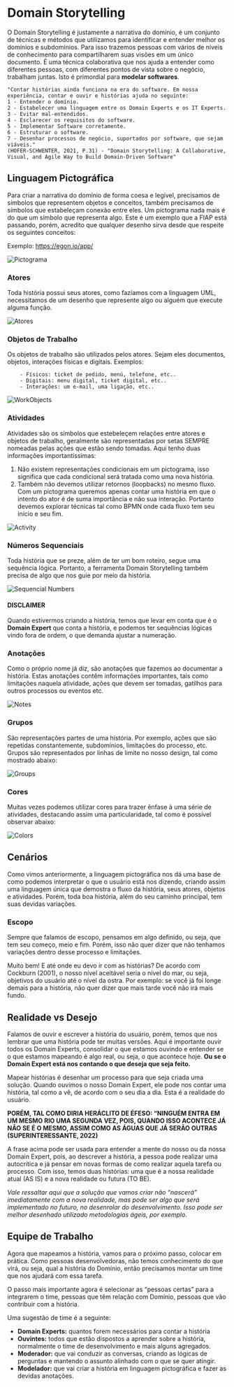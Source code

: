 # Domain Storytelling

O Domain Storytelling é justamente a narrativa do domínio, é um conjunto de técnicas e métodos que utilizamos para identificar e entender melhor os domínios e subdomínios. Para isso trazemos pessoas com vários de níveis de conhecimento para compartilharem suas visões em um único documento. 
É uma técnica colaborativa que nos ajuda a entender como diferentes pessoas, com diferentes pontos de vista sobre o negócio, trabalham juntas. Isto é primordial para **modelar softwares**.

```
"Contar histórias ainda funciona na era do software. Em nossa experiência, contar e ouvir e histórias ajuda no seguinte: 
1 - Entender o domínio.
2 - Estabelecer uma linguagem entre os Domain Experts e os IT Experts.
3 - Evitar mal-entendidos.
4 - Esclarecer os requisitos do software.
5 - Implementar Software corretamente.
6 - Estruturar o software.
7 - Desenhar processos de negócio, suportados por software, que sejam viáveis."
(HOFER-SCHWENTER, 2021, P.31) - "Domain Storytelling: A Collaborative, Visual, and Agile Way to Build Domain-Driven Software"
```

## Linguagem Pictográfica

Para criar a narrativa do domínio de forma coesa e legível, precisamos de símbolos que representem objetos e conceitos, também precisamos de símbolos que estabeleçam conexão entre eles. Um pictograma nada mais é do que um símbolo que representa algo. Este é um exemplo que a FIAP está passando, porém, acredito que qualquer desenho sirva desde que respeite os seguintes conceitos: 

Exemplo: https://egon.io/app/

![Pictograma](./pictograma.png)

### Atores

Toda história possui seus atores, como fazíamos com a linguagem UML, necessitamos de um desenho que represente algo ou alguém que execute alguma função.

![Atores](./actors.png)

### Objetos de Trabalho

Os objetos de trabalho são utilizados pelos atores. Sejam eles documentos, objetos, interações físicas e digitais. Exemplos: 

```
    - Físicos: ticket de pedido, menú, telefone, etc..
    - Digitais: menu digital, ticket digital, etc..
    - Interações: um e-mail, uma ligação, etc..
```

![WorkObjects](./work-objects.png)

### Atividades

Atividades são os símbolos que estebeleçem relações entre atores e objetos de trabalho, geralmente são representadas por setas SEMPRE nomeadas pelas ações que estão sendo tomadas.
Aqui tenho duas informações importantíssimas: 

1. Não existem representações condicionais em um pictograma, isso significa que cada condicional será tratada como uma nova história.
2. Também não devemos utilizar retornos (loopbacks) no mesmo fluxo. Com um pictograma queremos apenas contar uma história em que o intento do ator é de suma importância e não sua interação. Portanto devemos explorar técnicas tal como BPMN onde cada fluxo tem seu início e seu fim.

![Activity](./activity.png)

### Números Sequenciais

Toda história que se preze, além de ter um bom roteiro, segue uma sequência lógica. Portanto, a ferramenta Domain Storytelling também precisa de algo que nos guie por meio da história.

![Sequencial Numbers](./numbers.png)

#### DISCLAIMER

Quando estivermos criando a história, temos que levar em conta que é o **Domain Expert** que conta a história, e podemos ter sequências lógicas vindo fora de ordem, o que demanda ajustar a numeração.

### Anotações

Como o próprio nome já diz, são anotações que fazemos ao documentar a história. Estas anotações contêm informações importantes, tais como limitações naquela atividade, ações que devem ser tomadas, gatilhos para outros processos ou eventos etc.

![Notes](./notes.png)

### Grupos

São representações partes de uma história. Por exemplo, ações que são repetidas constantemente, subdomínios, limitações do processo, etc. Grupos são representados por linhas de limite no nosso design, tal como mostrado abaixo:

![Groups](./groups.png)

### Cores

Muitas vezes podemos utilizar cores para trazer ênfase à uma série de atividades, destacando assim uma particularidade, tal como é possível observar abaixo: 

![Colors](./colors.png)

## Cenários

Como vimos anteriormente, a linguagem pictográfica nos dá uma base de como podemos interpretar o que o usuário está nos dizendo, criando assim uma linguagem única que demostra o fluxo da história, seus atores, objetos e atividades. Porém, toda boa história, além do seu caminho principal, tem suas devidas variações.

### Escopo

Sempre que falamos de escopo, pensamos em algo definido, ou seja, que tem seu começo, meio e fim. Porém, isso não quer dizer que não tenhamos variações dentro desse processo e limitações.

Muito bem! E até onde eu devo ir com as histórias? De acordo com Cockburn (2001), o nosso nível aceitável seria o nível do mar, ou seja, objetivos do usuário até o nível da ostra. Por exemplo: se você já foi longe demais para a história, não quer dizer que mais tarde você não irá mais fundo.

## Realidade vs Desejo

Falamos de ouvir e escrever a história do usuário, porém, temos que nos lembrar que uma história pode ter muitas versões. Aqui é importante ouvir todos os Domain Experts, consolidar o que estamos ouvindo e entender se o que estamos mapeando é algo real, ou seja, o que acontece hoje. **Ou se o Domain Expert está nos contando o que deseja que seja feito.**

Mapear histórias é desenhar um processo para que seja criada uma solução. Quando ouvimos o nosso Domain Expert, ele pode nos contar uma história, tal como a vê, de acordo com o seu dia a dia. Esta é a realidade do usuário.

**PORÉM, TAL COMO DIRIA HERÁCLITO DE ÉFESO: “NINGUÉM ENTRA EM UM MESMO RIO UMA SEGUNDA VEZ, POIS, QUANDO ISSO ACONTECE JÁ NÃO SE É O MESMO, ASSIM COMO AS ÁGUAS QUE JÁ SERÃO OUTRAS (SUPERINTERESSANTE, 2022)**

A frase acima pode ser usada para entender a mente do nosso ou da nossa Domain Expert, pois, ao descrever a história, a pessoa pode realizar uma autocrítica e já pensar em novas formas de como realizar aquela tarefa ou processo. Com isso, temos duas histórias: uma que é a nossa realidade atual (AS IS) e a nova realidade ou futura (TO BE).

*Vale ressaltar aqui que a solução que vamos criar não “nascerá” imediatamente com a nova realidade, mas pode ser algo que será implementado no futuro, no desenrolar do desenvolvimento. Isso pode ser melhor desenhado utilizado metodologias ágeis, por exemplo.*

## Equipe de Trabalho
Agora que mapeamos a história, vamos para o próximo passo, colocar em prática. Como pessoas desenvolvedoras, não temos conhecimento do que virá, ou seja, qual a história do Domínio, então precisamos montar um time que nos ajudará com essa tarefa.

O passo mais importante agora é selecionar as “pessoas certas” para a integrarem o time, pessoas que têm relação com Domínio, pessoas que vão contribuir com a história.

Uma sugestão de time é a seguinte:
- **Domain Experts:** quantos forem necessários para contar a história
- **Ouvintes:** todos que estão dispostos a aprender sobre a história, normalmente o time de desenvolvimento e mais alguns agregados.
- **Moderador:** que vai conduzir as conversas, criando as lógicas de perguntas e mantendo o assunto alinhado com o que se quer atingir.
- **Modelador:** que vai criar a história em linguagem pictográfica e fazer as devidas anotações.